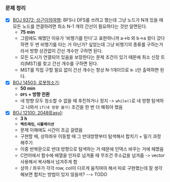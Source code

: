 ### 문제 정리
- [x] [BOJ 9372: 상근이의여행](https://www.acmicpc.net/problem/9372): BFS나 DFS를 쓰려고 했는데 그냥 노드가 N개 있을 때 모든 노드를 연결하려면 최소 N-1 개의 간선이 필요하다는 것만 알면된다.
   - **75 min**
  - 그럼에도 헤맸던 이유가 '비행기를 탄다'고 표현하니까 a->b 와 b->a 왔다 갔다하면 두 번 비행기를 타는 거 아닌가? 싶었는데 그냥 비행기의 종류를 구하는거라서 방향 상관없이 간선 개수만 구하면 된다.
  - 모든 도시가 연결되어 있음을 보장한다는 문제 조건이 있기 때문에 최소 신장 트리(MST)를 찾고 간선 개수를 구하면 된다.
  - MST를 직접 구할 필요 없이 간선 개수는 항상 N-1개이므로 `N-1`만 출력하면 된다.  
- [x] [BOJ 14503: 로봇청소기](https://www.acmicpc.net/problem/14503): 
  - **50 min**
  - **`DFS` + 방향 전환**
  - 네 방향 모두 청소할 수 없을 때 후진하거나 정지 -> `while()`로 네 방향 탐색하고 나와서 `if(네 방향 불가)` 조건을 한 번 더 해줘야 했음
- [X] [BOJ 12100: 2048(Easy)](https://www.acmicpc.net/problem/14503): 
   - **3 h**
   - **`백트래킹`, `시뮬레이션`**
   - 문제 이해에도 시간이 조금 걸렸음
   - 구현할 때, 상하좌우 이동할 때 그 반대방향부터 탐색해서 합치기 + 밀기 과정 해주기
   - 이중 반복문으로 반대 방향으로 탐색하는 거 때문에 인덱스 바꾸는 거에 헤멨음
   - C언어에서 함수에 배열을 인자로 넘겨줄 때 무조건 주소값을 넘겨줌 -> vector 사용해서 복사해서 넘겨주게 함
   - 상하 / 좌우가 각각 row, col이 다르게 움직여야 해서 따로 구현했는데 잘 생각해보면 합치는 방법이 있지 않을까? --> TODO
